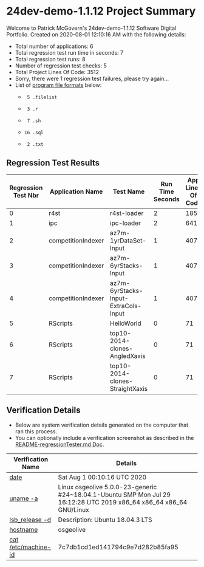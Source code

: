 # 24dev-demo-1.1.12 Project Summary 
Welcome to Patrick McGovern's 24dev-demo-1.1.12 Software Digital Portfolio. Created on 2020-08-01 12:10:16 AM with the following details:
* Total number of applications: 6
* Total regression test run time in seconds: 7 
* Total regression test runs: 8  
* Number of regression test checks: 5
* Total Project Lines Of Code: 3512
* Sorry, there were 1 regression test failures, please try again...
* List of [program file formats](https://en.wikipedia.org/wiki/List_of_file_formats) below: 
   *      5 .filelist
   *      3 .r
   *      7 .sh
   *     16 .sql
   *      2 .txt

## Regression Test Results 
Regression Test Nbr|Application Name|Test Name|Run Time Seconds|App Lines Of Code|Pass or Fail
 --- | --- | --- | --- | --- | --- 
0|r4st|r4st-loader|2|1855|Pass
1|ipc|ipc-loader|2|641|Pass
2|competitionIndexer|az7m-1yrDataSet-Input|1|407|Pass
3|competitionIndexer|az7m-6yrStacks-Input|1|407|Pass
4|competitionIndexer|az7m-6yrStacks-Input-ExtraCols-Input|1|407|Pass
5|RScripts|HelloWorld|0|71|Fail
6|RScripts|top10-2014-clones-AngledXaxis|0|71|Fail
7|RScripts|top10-2014-clones-StraightXaxis|0|71|Fail

## Verification Details
* Below are system verification details generated on the computer that ran this process. 
* You can optionally include a verification screenshot as described in the [README-regressionTester.md Doc](24dev-demo/apps/regressionTester/docs/README-regressionTester.md). 

Verification Name|Details  
 --- | --- 
[date](https://en.wikipedia.org/wiki/System_time)|Sat Aug  1 00:10:16 UTC 2020
[uname -a](https://en.wikipedia.org/wiki/Uname)|Linux osgeolive 5.0.0-23-generic #24~18.04.1-Ubuntu SMP Mon Jul 29 16:12:28 UTC 2019 x86_64 x86_64 x86_64 GNU/Linux
[lsb_release -d](https://refspecs.linuxbase.org/LSB_3.0.0/LSB-PDA/LSB-PDA/lsbrelease.html)|Description:	Ubuntu 18.04.3 LTS
[hostname](https://en.wikipedia.org/wiki/Hostname)|osgeolive
[cat /etc/machine-id](https://www.freedesktop.org/software/systemd/man/machine-id.html)|7c7db1cd1ed141794c9e7d282b85fa95 
